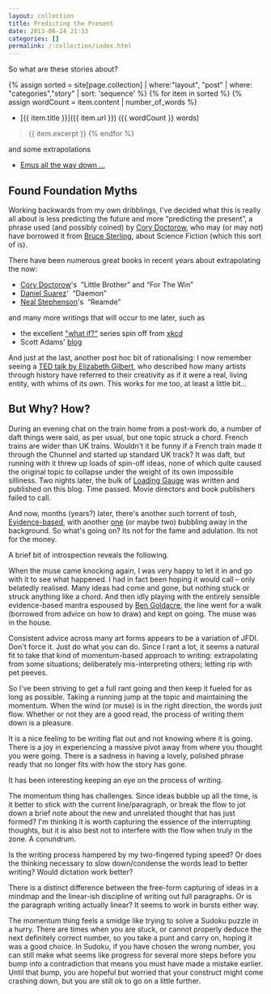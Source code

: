 ```yaml
---
layout: collection
title: Predicting the Present
date: 2013-06-24 21:33
categories: []
permalink: /:collection/index.html
---
```

So what are these stories about?

{% assign sorted = site[page.collection] | where:"layout", "post" | where: "categories","story" | sort: 'sequence' %}
{% for item in sorted %}
  {% assign wordCount = item.content | number_of_words %}
* [{{ item.title }}]({{ item.url }}) ({{ wordCount }} words)
> {{ item.excerpt }}
{% endfor %}

and some extrapolations

* [Emus all the way down ...](/emus_all_the_way_down)

## Found Foundation Myths

Working backwards from my own dribblings, I've decided what this is really all about is less predicting the future and more “predicting the present”, a phrase used (and possibly coined) by [Cory Doctorow](http://www.slate.com/articles/podcasts/future_tense/2013/05/cory_doctorow_joins_tim_wu_for_the_slate_podcast_stranger_than_fiction.html), who may (or may not) have borrowed it from [Bruce Sterling](http://en.wikipedia.org/wiki/Bruce_Sterling), about Science Fiction (which this sort of is).

There have been numerous great books in recent years about extrapolating the now:

* [Cory Doctorow](http://craphound.com/?cat=5)'s  “Little Brother” and “For The Win”
* [Daniel Suarez](http://thedaemon.com/index.html)'  “Daemon”
* [Neal Stephenson](http://www.nealstephenson.com/)'s  “Reamde”

and many more writings that will occur to me later, such as

* the excellent ["what if?"](http://what-if.xkcd.com/) series spin off from [xkcd](http://xkcd.com/)
* Scott Adams' [blog](http://www.dilbert.com/blog/)

And just at the last, another post hoc bit of rationalising: I now remember seeing a [TED talk by Elizabeth Gilbert](http://www.youtube.com/watch?v=86x-u-tz0MA), who described how many artists through history have referred to their creativity as if it were a real, living entity, with whims of its own. This works for me too, at least a little bit...

## But Why? How?

During an evening chat on the train home from a post-work do, a number of daft things were said, as per usual, but one topic struck a chord. French trains are wider than UK trains. Wouldn't it be funny if a French train made it through the Chunnel and started up standard UK track? It was daft, but running with it threw up loads of spin-off ideas, none of which quite caused the original topic to collapse under the weight of its own impossible silliness. Two nights later, the bulk of [Loading Gauge](2012-07-02-loading-gauge) was written and published on this blog. Time passed. Movie directors and book publishers failed to call.

And now, months (years?) later, there's another such torrent of tosh, [Evidence-based](2013-06-24-evidence-based), with another [one](2013-06-29-emus-all-the-way-down) (or maybe two) bubbling away in the background. So what's going on? Its not for the fame and adulation. Its not for the money.

A brief bit of introspection reveals the following.

When the muse came knocking again, I was very happy to let it in and go with it to see what happened. I had in fact been hoping it would call – only belatedly realised. Many ideas had come and gone, but nothing stuck or struck anything like a chord. And then idly playing with the entirely sensible evidence-based mantra espoused by [Ben Goldacre](http://www.badscience.net/about-dr-ben-goldacre/), the line went for a walk (borrowed from advice on how to draw) and kept on going. The muse was in the house.

Consistent advice across many art forms appears to be a variation of JFDI. Don't force it. Just do what you can do. Since I rant a lot, it seems a natural fit to take that kind of momentum-based approach to writing: extrapolating from some situations; deliberately mis-interpreting others; letting rip with pet peeves.

So I've been striving to get a full rant going and then keep it fueled for as long as possible. Taking a running jump at the topic and maintaining the momentum. When the wind (or muse) is in the right direction, the words just flow. Whether or not they are a good read, the process of writing them down is a pleasure.

It is a nice feeling to be writing flat out and not knowing where it is going. There is a joy in experiencing a massive pivot away from where you thought you were going. There is a sadness in having a lovely, polished phrase ready that no longer fits with how the story has gone.

It has been interesting keeping an eye on the process of writing.

The momentum thing has challenges. Since ideas bubble up all the time, is it better to stick with the current line/paragraph, or break the flow to jot down a brief note about the new and unrelated thought that has just formed? I'm thinking it is worth capturing the essence of the interrupting thoughts, but it is also best not to interfere with the flow when truly in the zone. A conundrum.

Is the writing process hampered by my two-fingered typing speed? Or does the thinking necessary to slow down/condense the words lead to better writing? Would dictation work better?

There is a distinct difference between the free-form capturing of ideas in a mindmap and the linear-ish discipline of writing out full paragraphs. Or is the paragraph writing actually linear? It seems to work in bursts either way.

The momentum thing feels a smidge like trying to solve a Sudoku puzzle in a hurry. There are times when you are stuck, or cannot properly deduce the next definitely correct number, so you take a punt and carry on, hoping it was a good choice. In Sudoku, if you have chosen the wrong number, you can still make what seems like progress for several more steps before you bump into a contradiction that means you must have made a mistake earlier. Until that bump, you are hopeful but worried that your construct might come crashing down, but you are still ok to go on a little further.
